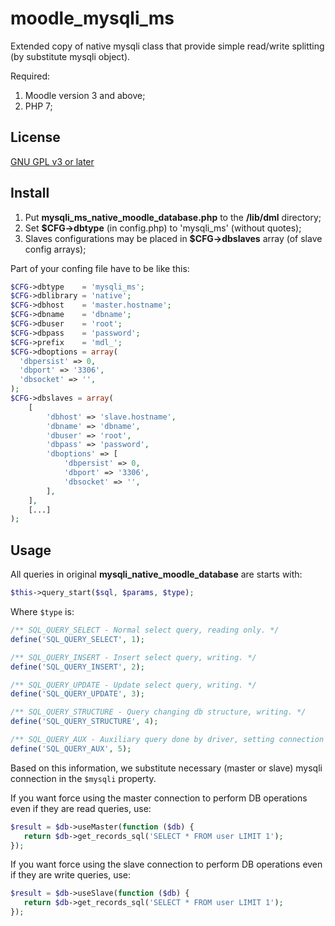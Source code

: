 # moodle_mysqli_ms
Extended copy of native mysqli class that provide simple read/write splitting (by substitute mysqli object).

Required:
1. Moodle version 3 and above;
2. PHP 7;

## License
[GNU GPL v3 or later](http://www.gnu.org/copyleft/gpl.html)
## Install
1. Put **mysqli_ms_native_moodle_database.php** to the **/lib/dml** directory;
2. Set **$CFG->dbtype** (in config.php) to 'mysqli_ms' (without quotes);
3. Slaves configurations may be placed in **$CFG->dbslaves** array (of slave config arrays);

Part of your confing file have to be like this:
```php
$CFG->dbtype    = 'mysqli_ms';
$CFG->dblibrary = 'native';
$CFG->dbhost    = 'master.hostname';
$CFG->dbname    = 'dbname';
$CFG->dbuser    = 'root';
$CFG->dbpass    = 'password';
$CFG->prefix    = 'mdl_';
$CFG->dboptions = array(
  'dbpersist' => 0,
  'dbport' => '3306',
  'dbsocket' => '',
);
$CFG->dbslaves = array(
    [
        'dbhost' => 'slave.hostname',
        'dbname' => 'dbname',
        'dbuser' => 'root',
        'dbpass' => 'password',
        'dboptions' => [
            'dbpersist' => 0,
            'dbport' => '3306',
            'dbsocket' => '',
        ],
    ],
    [...]
);
```

## Usage
All queries in original **mysqli_native_moodle_database** are starts with:
```php
$this->query_start($sql, $params, $type);
```
Where ```$type``` is:
```php
/** SQL_QUERY_SELECT - Normal select query, reading only. */
define('SQL_QUERY_SELECT', 1);

/** SQL_QUERY_INSERT - Insert select query, writing. */
define('SQL_QUERY_INSERT', 2);

/** SQL_QUERY_UPDATE - Update select query, writing. */
define('SQL_QUERY_UPDATE', 3);

/** SQL_QUERY_STRUCTURE - Query changing db structure, writing. */
define('SQL_QUERY_STRUCTURE', 4);

/** SQL_QUERY_AUX - Auxiliary query done by driver, setting connection config, getting table info, etc. */
define('SQL_QUERY_AUX', 5);
```

Based on this information, we substitute necessary (master or slave) mysqli connection in the `$mysqli` property.

If you want force using the master connection to perform DB operations even if they are read queries, use:
 ```php
$result = $db->useMaster(function ($db) {
    return $db->get_records_sql('SELECT * FROM user LIMIT 1');
});
```

If you want force using the slave connection to perform DB operations even if they are write queries, use:
 ```php
$result = $db->useSlave(function ($db) {
    return $db->get_records_sql('SELECT * FROM user LIMIT 1');
});
```
